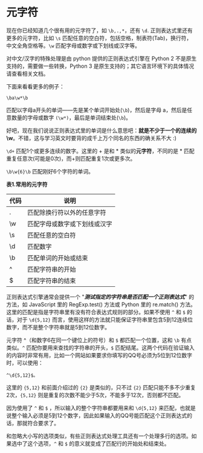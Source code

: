 # 元字符

现在你已经知道几个很有用的元字符了，如 `\b,.,*`，还有 `\d`. 正则表达式里还有更多的元字符，比如 `\s` 匹配任意的空白符，包括空格，制表符(Tab)，换行符，中文全角空格等。`\w` 匹配字母或数字或下划线或汉字等。

对中文/汉字的特殊处理是由 python 提供的正则表达式引擎在 Python 2 不是原生支持的，需要做一些转换，Python 3 是原生支持的；其它语言环境下的具体情况请查看相关文档。

下面来看看更多的例子：

```
\ba\w*\b
```

匹配以字母a开头的单词——先是某个单词开始处(`\b`)，然后是字母 a，然后是任意数量的字母或数字 `(\w*)`，最后是单词结束处(`\b`)。

好吧，现在我们说说正则表达式里的单词是什么意思吧：**就是不少于一个的连续的\w**。不错，这与学习英文时要背的成千上万个同名的东西的确关系不大 :)

`\d+` 匹配1个或更多连续的数字。这里的 + 是和 * 类似的**元字符**，不同的是 * 匹配重复任意次(可能是0次)，而+则匹配重复1次或更多次。

`\b\w{6}\b` 匹配刚好6个字符的单词。

**表1.常用的元字符**

| 代码 | 说明 |
| --- | --- |
| . | 匹配除换行符以外的任意字符 |
| \w | 匹配字母或数字或下划线或汉字 |
| \s | 匹配任意的空白符 |
| \d | 匹配数字 |
| \b | 匹配单词的开始或结束 |
| ^ | 匹配字符串的开始 |
| $ | 匹配字符串的结束 |

正则表达式引擎通常会提供一个 "***测试指定的字符串是否匹配一个正则表达式***" 的方法，如 JavaScript 里的 RegExp.test() 方法或 Python 里的 re.match() 方法。这里的匹配是指是字符串里有没有符合表达式规则的部分。如果不使用 `^` 和 `$` 的话，对于 `\d{5,12}` 而言，使用这样的方法就只能保证字符串里包含5到12连续位数字，而不是整个字符串就是5到12位数字。

元字符 ^（和数字6在同一个键位上的符号）和 `$` 都匹配一个位置，这和 `\b` 有点类似。`^` 匹配你要用来查找的字符串的开头，`$` 匹配结尾。这两个代码在验证输入的内容时非常有用，比如一个网站如果要求你填写的QQ号必须为5位到12位数字时，可以使用：

```
^\d{5,12}$。
```

这里的 `{5,12}` 和前面介绍过的 `{2}` 是类似的，只不过 `{2}` 匹配只能不多不少重复2次，`{5,12}` 则是重复的次数不能少于5次，不能多于12次，否则都不匹配。

因为使用了 `^` 和 `$` ，所以输入的整个字符串都要用来和 `\d{5,12}` 来匹配，也就是说整个输入必须是5到12个数字，因此如果输入的QQ号能匹配这个正则表达式的话，那就符合要求了。

和忽略大小写的选项类似，有些正则表达式处理工具还有一个处理多行的选项。如果选中了这个选项，`^` 和 `$` 的意义就变成了匹配行的开始处和结束处。

